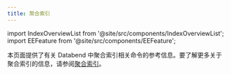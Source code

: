 ```yaml
---
title: 聚合索引
---
```

import IndexOverviewList from '@site/src/components/IndexOverviewList';
import EEFeature from '@site/src/components/EEFeature';

<EEFeature featureName='聚合索引'/>

本页面提供了有关 Databend 中聚合索引相关命令的参考信息。要了解更多关于聚合索引的信息，请参阅[聚合索引](/guides/performance/aggregating-index)。

<IndexOverviewList />